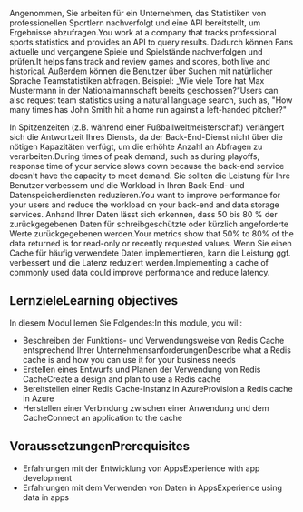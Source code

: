 <span data-ttu-id="c11ff-101">Angenommen, Sie arbeiten für ein Unternehmen, das Statistiken von professionellen Sportlern nachverfolgt und eine API bereitstellt, um Ergebnisse abzufragen.</span><span class="sxs-lookup"><span data-stu-id="c11ff-101">You work at a company that tracks professional sports statistics and provides an API to query results.</span></span> <span data-ttu-id="c11ff-102">Dadurch können Fans aktuelle und vergangene Spiele und Spielstände nachverfolgen und prüfen.</span><span class="sxs-lookup"><span data-stu-id="c11ff-102">It helps fans track and review games and scores, both live and historical.</span></span> <span data-ttu-id="c11ff-103">Außerdem können die Benutzer über Suchen mit natürlicher Sprache Teamstatistiken abfragen. Beispiel: „Wie viele Tore hat Max Mustermann in der Nationalmannschaft bereits geschossen?“</span><span class="sxs-lookup"><span data-stu-id="c11ff-103">Users can also request team statistics using a natural language search, such as, "How many times has John Smith hit a home run against a left-handed pitcher?"</span></span>

<span data-ttu-id="c11ff-104">In Spitzenzeiten (z.B. während einer Fußballweltmeisterschaft) verlängert sich die Antwortzeit Ihres Diensts, da der Back-End-Dienst nicht über die nötigen Kapazitäten verfügt, um die erhöhte Anzahl an Abfragen zu verarbeiten.</span><span class="sxs-lookup"><span data-stu-id="c11ff-104">During times of peak demand, such as during playoffs, response time of your service slows down because the back-end service doesn't have the capacity to meet demand.</span></span> <span data-ttu-id="c11ff-105">Sie sollten die Leistung für Ihre Benutzer verbessern und die Workload in Ihren Back-End- und Datenspeicherdiensten reduzieren.</span><span class="sxs-lookup"><span data-stu-id="c11ff-105">You want to improve performance for your users and reduce the workload on your back-end and data storage services.</span></span> <span data-ttu-id="c11ff-106">Anhand Ihrer Daten lässt sich erkennen, dass 50 bis 80 % der zurückgegebenen Daten für schreibgeschützte oder kürzlich angeforderte Werte zurückgegebenen werden.</span><span class="sxs-lookup"><span data-stu-id="c11ff-106">Your metrics show that 50% to 80% of the data returned is for read-only or recently requested values.</span></span> <span data-ttu-id="c11ff-107">Wenn Sie einen Cache für häufig verwendete Daten implementieren, kann die Leistung ggf. verbessert und die Latenz reduziert werden.</span><span class="sxs-lookup"><span data-stu-id="c11ff-107">Implementing a cache of commonly used data could improve performance and reduce latency.</span></span>

## <a name="learning-objectives"></a><span data-ttu-id="c11ff-108">Lernziele</span><span class="sxs-lookup"><span data-stu-id="c11ff-108">Learning objectives</span></span>

<span data-ttu-id="c11ff-109">In diesem Modul lernen Sie Folgendes:</span><span class="sxs-lookup"><span data-stu-id="c11ff-109">In this module, you will:</span></span>

- <span data-ttu-id="c11ff-110">Beschreiben der Funktions- und Verwendungsweise von Redis Cache entsprechend Ihrer Unternehmensanforderungen</span><span class="sxs-lookup"><span data-stu-id="c11ff-110">Describe what a Redis cache is and how you can use it for your business needs</span></span>
- <span data-ttu-id="c11ff-111">Erstellen eines Entwurfs und Planen der Verwendung von Redis Cache</span><span class="sxs-lookup"><span data-stu-id="c11ff-111">Create a design and plan to use a Redis cache</span></span>
- <span data-ttu-id="c11ff-112">Bereitstellen einer Redis Cache-Instanz in Azure</span><span class="sxs-lookup"><span data-stu-id="c11ff-112">Provision a Redis cache in Azure</span></span>
- <span data-ttu-id="c11ff-113">Herstellen einer Verbindung zwischen einer Anwendung und dem Cache</span><span class="sxs-lookup"><span data-stu-id="c11ff-113">Connect an application to the cache</span></span>

## <a name="prerequisites"></a><span data-ttu-id="c11ff-114">Voraussetzungen</span><span class="sxs-lookup"><span data-stu-id="c11ff-114">Prerequisites</span></span>

- <span data-ttu-id="c11ff-115">Erfahrungen mit der Entwicklung von Apps</span><span class="sxs-lookup"><span data-stu-id="c11ff-115">Experience with app development</span></span>
- <span data-ttu-id="c11ff-116">Erfahrungen mit dem Verwenden von Daten in Apps</span><span class="sxs-lookup"><span data-stu-id="c11ff-116">Experience using data in apps</span></span>
